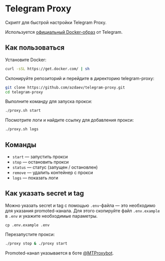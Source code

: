 # Telegram Proxy

Скрипт для быстрой настройки Telegram Proxy.

Используется [официальный Docker-образ](https://hub.docker.com/r/telegrammessenger/proxy/) от Telegram.

## Как пользоваться

Установите Docker:

```sh
curl -sSL https://get.docker.com/ | sh
```

Склонируйте репозиторий и перейдите в директорию telegram-proxy:

```sh
git clone https://github.com/azdaev/telegram-proxy.git
cd telegram-proxy
```

Выполните команду для запуска прокси:

```sh
./proxy.sh start
```

Посмотрите логи и найдите ссылку для добавления прокси:

```sh
./proxy.sh logs
```

## Команды

- `start` — запустить прокси
- `stop` — остановить прокси
- `status` — статус (запущен / остановлен)
- `remove` — удалить контейнер с прокси
- `logs` — показать логи

## Как указать secret и tag

Можно указать secret и tag c помощью `.env`-файла — это необходимо для указания promoted-канала. Для этого скопируйте файл `.env.example` в `.env` и укажите необходимые параметры.

```
cp .env.example .env
```

Перезапустите прокси:

```sh
./proxy stop & ./proxy start
```

Promoted-канал указывается в боте [@MTProxybot](https://t.me/MTProxybot).
